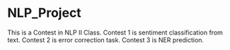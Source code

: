 # NLP_Project
This is a Contest in NLP II Class. 
Contest 1 is sentiment classification from text. 
Contest 2 is error correction task. 
Contest 3 is NER prediction.
